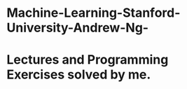 # Machine-Learning-Stanford-University-Andrew-Ng-
# Lectures and Programming Exercises solved by me. 
